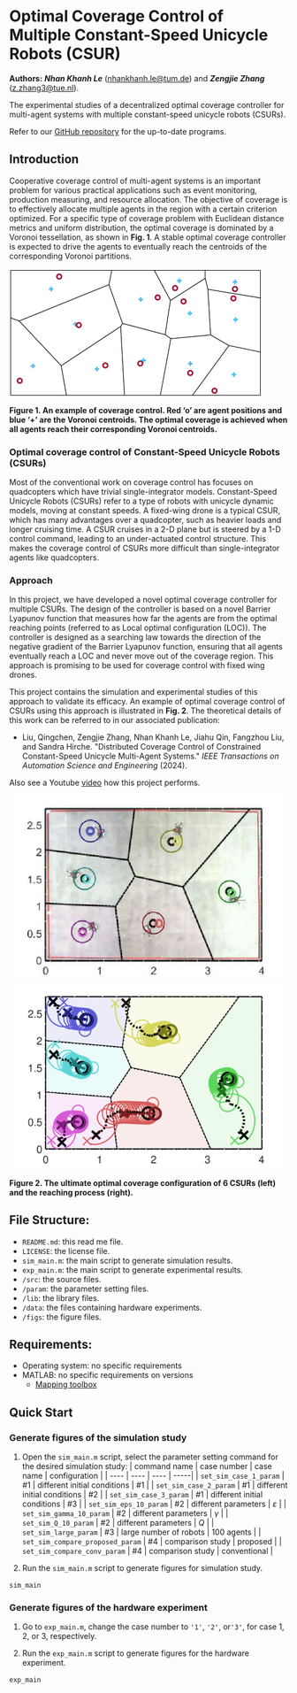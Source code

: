 # Optimal Coverage Control of Multiple Constant-Speed Unicycle Robots (CSUR)

**Authors:** ***Nhan Khanh Le*** (nhankhanh.le@tum.de) and ***Zengjie Zhang*** (z.zhang3@tue.nl).

The experimental studies of a decentralized optimal coverage controller for multi-agent systems with multiple constant-speed unicycle robots (CSURs).

Refer to our [GitHub repository](https://github.com/zhang-zengjie/csur-converage-control) for the up-to-date programs.

## Introduction

Cooperative coverage control of multi-agent systems is an important problem for various practical applications such as event monitoring, production measuring, and resource
allocation. The objective of coverage is to effectively allocate multiple agents in the region with a certain criterion optimized. For a specific type of coverage problem with Euclidean distance metrics and uniform distribution, the optimal coverage is dominated by a Voronoi tessellation, as shown in **Fig. 1**. A stable optimal coverage controller is expected to drive the agents to eventually reach the centroids of the corresponding Voronoi partitions.

![Map](figs/voronoi_cropped.png)

**Figure 1. An example of coverage control. Red ‘o’ are agent positions and blue ‘+’ are the Voronoi centroids. The optimal coverage is achieved when all agents reach their corresponding Voronoi centroids.**

### Optimal coverage control of Constant-Speed Unicycle Robots (CSURs)

Most of the conventional work on coverage control has focuses on quadcopters which have trivial single-integrator models. Constant-Speed Unicycle Robots (CSURs) refer to a type of robots with unicycle dynamic models, moving at constant speeds. A fixed-wing drone is a typical CSUR, which has many advantages over a quadcopter, such as heavier loads and longer cruising time. A CSUR cruises in a 2-D plane but is steered by a 1-D control command, leading to an under-actuated control structure. This makes the coverage control of CSURs more difficult than single-integrator agents like quadcopters.

### Approach

In this project, we have developed a novel optimal coverage controller for multiple CSURs. The design of the controller is based on a novel Barrier Lyapunov function that measures how far the agents are from the optimal reaching points (referred to as Local optimal configuration (LOC)). The controller is designed as a searching law towards the direction of the negative gradient of the Barrier Lyapunov function, ensuring that all agents eventually reach a LOC and never move out of the coverage region. This approach is promising to be used for coverage control with fixed wing drones.

This project contains the simulation and experimental studies of this approach to validate its efficacy. An example of optimal coverage control of CSURs using this approach is illustrated in **Fig. 2**. The theoretical details of this work can be referred to in our associated publication:

- Liu, Qingchen, Zengjie Zhang, Nhan Khanh Le, Jiahu Qin, Fangzhou Liu, and Sandra Hirche. "Distributed Coverage Control of Constrained Constant-Speed Unicycle Multi-Agent Systems." *IEEE Transactions on Automation Science and Engineering* (2024).

Also see a Youtube [video](https://www.youtube.com/watch?v=XUEx6HEZPAM) how this project performs.

![Map](figs/exp_case_3_image.svg)
![Map](figs/sim_case_3_locus.svg)

**Figure 2. The ultimate optimal coverage configuration of 6 CSURs (left) and the reaching process (right).**


## File Structure:

- `README.md`: this read me file.
- `LICENSE`: the license file.
- `sim_main.m`: the main script to generate simulation results.
- `exp_main.m`: the main script to generate experimental results.
- `/src`: the source files.
- `/param`: the parameter setting files.
- `/lib`: the library files. 
- `/data`: the files containing hardware experiments.
- `/figs`: the figure files.

## Requirements:

- Operating system: no specific requirements
- MATLAB: no specific requirements on versions
    - [Mapping toolbox](https://nl.mathworks.com/products/mapping.html)

## Quick Start

### Generate figures of the simulation study

1. Open the `sim_main.m` script, select the parameter setting command for the desired simulation study:
    | command name | case number | case name | configuration |
    | ---- | ---- | ---- | -----|
    | `set_sim_case_1_param` | #1 | different initial conditions | #1 |
    | `set_sim_case_2_param` | #1 | different initial conditions | #2 |
    | `set_sim_case_3_param` | #1 | different initial conditions | #3 |
    | `set_sim_eps_10_param` | #2 | different parameters | $\varepsilon$ |
    | `set_sim_gamma_10_param` | #2 | different parameters | $\gamma$ |
    | `set_sim_Q_10_param` | #2 | different parameters | $Q$ |
    | `set_sim_large_param` | #3 | large number of robots | $100$ agents |
    | `set_sim_compare_proposed_param` | #4 | comparison study | proposed |
    | `set_sim_compare_conv_param` | #4 | comparison study | conventional |



2. Run the `sim_main.m` script to generate figures for simulation study.
```
sim_main
```


### Generate figures of the hardware experiment

1. Go to `exp_main.m`, change the case number to `'1'`, `'2'`, or`'3'`, for case 1, 2, or 3, respectively.

2. Run the `exp_main.m` script to generate figures for the hardware experiment.
```
exp_main
```





 

